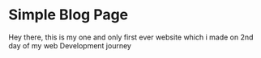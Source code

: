 # Simple Blog Page 
Hey there, 
this is my one and only first ever website which i made on 2nd day of my web Development journey
